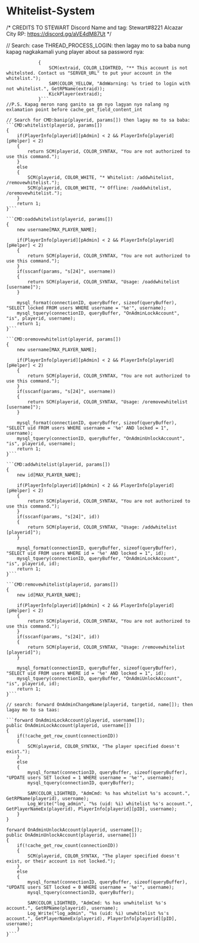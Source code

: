 # Whitelist-System


/* 
CREDITS TO STEWART
Discord Name and tag: Stewart#8221
Alcazar City RP: https://discord.gg/aVE4dM87Ut
*/


// Search: case THREAD_PROCESS_LOGIN: then lagay mo to sa baba nung kapag nagkakamali yung player about sa password nya:
```else if(!cache_get_field_content_int(0, "locked"))
         	{
          		SCM(extraid, COLOR_LIGHTRED, "** This account is not whitelsted. Contact us "SERVER_URL" to put your account in the whitelist.");
            	SAM(COLOR_YELLOW, "AdmWarning: %s tried to login with not whitelist.", GetRPName(extraid));
             	KickPlayer(extraid);
            }```
//P.S. Kapag meron nang ganito sa gm nyo lagyan nyo nalang ng exlamation point before cache_get_field_content_int

// Search for CMD:banip(playerid, params[]) then lagay mo to sa baba:
```CMD:whitelist(playerid, params[])
{
	if(PlayerInfo[playerid][pAdmin] < 2 && PlayerInfo[playerid][pHelper] < 2)
	{
        return SCM(playerid, COLOR_SYNTAX, "You are not authorized to use this command.");
	}
	else
	{
 		SCM(playerid, COLOR_WHITE, "* Whitelist: /addwhitelist, /removewhitelist.");
 		SCM(playerid, COLOR_WHITE, "* Offline: /oaddwhitelist, /oremovewhitelist.");
	}
	return 1;
}```

```CMD:oaddwhitelist(playerid, params[])
{
	new username[MAX_PLAYER_NAME];

	if(PlayerInfo[playerid][pAdmin] < 2 && PlayerInfo[playerid][pHelper] < 2)
	{
	    return SCM(playerid, COLOR_SYNTAX, "You are not authorized to use this command.");
	}
	if(sscanf(params, "s[24]", username))
	{
	    return SCM(playerid, COLOR_SYNTAX, "Usage: /oaddwhitelist [username]");
	}

	mysql_format(connectionID, queryBuffer, sizeof(queryBuffer), "SELECT locked FROM users WHERE username = '%e'", username);
	mysql_tquery(connectionID, queryBuffer, "OnAdminLockAccount", "is", playerid, username);
	return 1;
}```

```CMD:oremovewhitelist(playerid, params[])
{
	new username[MAX_PLAYER_NAME];

	if(PlayerInfo[playerid][pAdmin] < 2 && PlayerInfo[playerid][pHelper] < 2)
	{
	    return SCM(playerid, COLOR_SYNTAX, "You are not authorized to use this command.");
	}
	if(sscanf(params, "s[24]", username))
	{
	    return SCM(playerid, COLOR_SYNTAX, "Usage: /oremovewhitelist [username]");
	}

	mysql_format(connectionID, queryBuffer, sizeof(queryBuffer), "SELECT uid FROM users WHERE username = '%e' AND locked = 1", username);
	mysql_tquery(connectionID, queryBuffer, "OnAdminUnlockAccount", "is", playerid, username);
	return 1;
}```

```CMD:addwhitelist(playerid, params[])
{
	new id[MAX_PLAYER_NAME];

	if(PlayerInfo[playerid][pAdmin] < 2 && PlayerInfo[playerid][pHelper] < 2)
	{
	    return SCM(playerid, COLOR_SYNTAX, "You are not authorized to use this command.");
	}
	if(sscanf(params, "s[24]", id))
	{
	    return SCM(playerid, COLOR_SYNTAX, "Usage: /addwhitelist [playerid]");
	}

	mysql_format(connectionID, queryBuffer, sizeof(queryBuffer), "SELECT uid FROM users WHERE id = '%e' AND locked = 1", id);
	mysql_tquery(connectionID, queryBuffer, "OnAdminLockAccount", "is", playerid, id);
	return 1;
}```

```CMD:removewhitelist(playerid, params[])
{
	new id[MAX_PLAYER_NAME];

	if(PlayerInfo[playerid][pAdmin] < 2 && PlayerInfo[playerid][pHelper] < 2)
	{
	    return SCM(playerid, COLOR_SYNTAX, "You are not authorized to use this command.");
	}
	if(sscanf(params, "s[24]", id))
	{
	    return SCM(playerid, COLOR_SYNTAX, "Usage: /removewhitelist [playerid]");
	}

	mysql_format(connectionID, queryBuffer, sizeof(queryBuffer), "SELECT uid FROM users WHERE id = '%e' AND locked = 1", id);
	mysql_tquery(connectionID, queryBuffer, "OnAdmiUnlockAccount", "is", playerid, id);
	return 1;
}```

// search: forward OnAdminChangeName(playerid, targetid, name[]); then lagay mo to sa taas:

```forward OnAdminLockAccount(playerid, username[]);
public OnAdminLockAccount(playerid, username[])
{
    if(!cache_get_row_count(connectionID))
	{
	    SCM(playerid, COLOR_SYNTAX, "The player specified doesn't exist.");
	}
	else
	{
	    mysql_format(connectionID, queryBuffer, sizeof(queryBuffer), "UPDATE users SET locked = 1 WHERE username = '%e'", username);
	    mysql_tquery(connectionID, queryBuffer);

	    SAM(COLOR_LIGHTRED, "AdmCmd: %s has whitelist %s's account.", GetRPName(playerid), username);
	    Log_Write("log_admin", "%s (uid: %i) whitelist %s's account.", GetPlayerNameEx(playerid), PlayerInfo[playerid][pID], username);
	}
}

forward OnAdminUnlockAccount(playerid, username[]);
public OnAdminUnlockAccount(playerid, username[])
{
    if(!cache_get_row_count(connectionID))
	{
	    SCM(playerid, COLOR_SYNTAX, "The player specified doesn't exist, or their account is not locked.");
	}
	else
	{
	    mysql_format(connectionID, queryBuffer, sizeof(queryBuffer), "UPDATE users SET locked = 0 WHERE username = '%e'", username);
	    mysql_tquery(connectionID, queryBuffer);

	    SAM(COLOR_LIGHTRED, "AdmCmd: %s has unwhitelist %s's account.", GetRPName(playerid), username);
	    Log_Write("log_admin", "%s (uid: %i) unwhitelist %s's account.", GetPlayerNameEx(playerid), PlayerInfo[playerid][pID], username);
	}
}```
